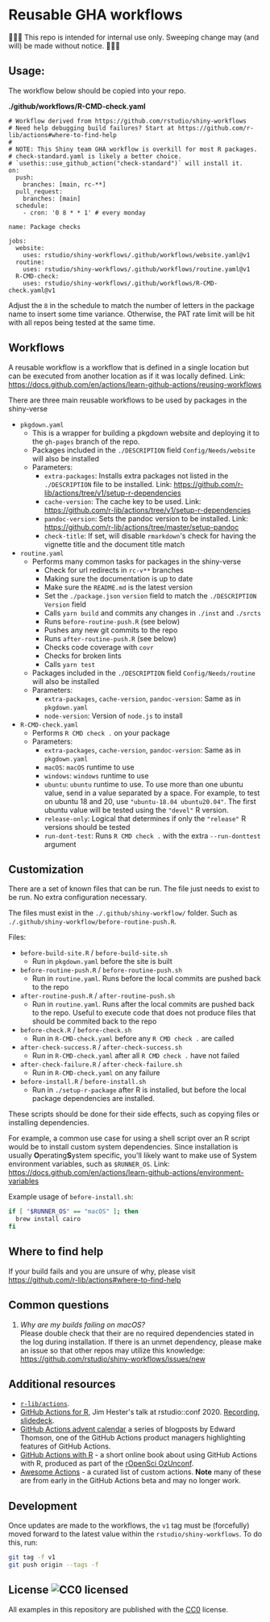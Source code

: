 # Reusable GHA workflows

:triangular_flag_on_post::triangular_flag_on_post::triangular_flag_on_post: This repo is intended for internal use only. Sweeping change may (and will) be made without notice. :triangular_flag_on_post::triangular_flag_on_post::triangular_flag_on_post:

## Usage:

The workflow below should be copied into your repo.


**./github/workflows/R-CMD-check.yaml**
```
# Workflow derived from https://github.com/rstudio/shiny-workflows
# Need help debugging build failures? Start at https://github.com/r-lib/actions#where-to-find-help
#
# NOTE: This Shiny team GHA workflow is overkill for most R packages.
# check-standard.yaml is likely a better choice.
# `usethis::use_github_action("check-standard")` will install it.
on:
  push:
    branches: [main, rc-**]
  pull_request:
    branches: [main]
  schedule:
    - cron: '0 8 * * 1' # every monday

name: Package checks

jobs:
  website:
    uses: rstudio/shiny-workflows/.github/workflows/website.yaml@v1
  routine:
    uses: rstudio/shiny-workflows/.github/workflows/routine.yaml@v1
  R-CMD-check:
    uses: rstudio/shiny-workflows/.github/workflows/R-CMD-check.yaml@v1
```

Adjust the `8` in the schedule to match the number of letters in the package name to insert some time variance. Otherwise, the PAT rate limit will be hit with all repos being tested at the same time.


## Workflows

A reusable workflow is a workflow that is defined in a single location but can be executed from another location as if it was locally defined. Link: https://docs.github.com/en/actions/learn-github-actions/reusing-workflows

There are three main reusable workflows to be used by packages in the shiny-verse

* `pkgdown.yaml`
  * This is a wrapper for building a pkgdown website and deploying it to the `gh-pages` branch of the repo.
  * Packages included in the `./DESCRIPTION` field `Config/Needs/website` will also be installed
  * Parameters:
    * `extra-packages`: Installs extra packages not listed in the `./DESCRIPTION` file to be installed. Link: https://github.com/r-lib/actions/tree/v1/setup-r-dependencies
    * `cache-version`: The cache key to be used. Link: https://github.com/r-lib/actions/tree/v1/setup-r-dependencies
    * `pandoc-version`: Sets the pandoc version to be installed. Link: https://github.com/r-lib/actions/tree/master/setup-pandoc
    * `check-title`: If set, will disable `rmarkdown`'s check for having the vignette title and the document title match
* `routine.yaml`
  * Performs many common tasks for packages in the shiny-verse
    * Check for url redirects in `rc-v**` branches
    * Making sure the documentation is up to date
    * Make sure the `README.md` is the latest version
    * Set the `./package.json` `version` field to match the `./DESCRIPTION` `Version` field
    * Calls `yarn build` and commits any changes in `./inst` and `./srcts`
    * Runs `before-routine-push.R` (see below)
    * Pushes any new git commits to the repo
    * Runs `after-routine-push.R` (see below)
    * Checks code coverage with `covr`
    * Checks for broken lints
    * Calls `yarn test`
  * Packages included in the `./DESCRIPTION` field `Config/Needs/routine` will also be installed
  * Parameters:
    * `extra-packages`, `cache-version`, `pandoc-version`: Same as in `pkgdown.yaml`
    * `node-version`: Version of `node.js` to install
* `R-CMD-check.yaml`
  * Performs `R CMD check .` on your package
  * Parameters:
    * `extra-packages`, `cache-version`, `pandoc-version`: Same as in `pkgdown.yaml`
    * `macOS`: `macOS` runtime to use
    * `windows`: `windows` runtime to use
    * `ubuntu`: `ubuntu` runtime to use. To use more than one ubuntu value, send in a value separated by a space. For example, to test on ubuntu 18 and 20, use `"ubuntu-18.04 ubuntu20.04"`. The first ubuntu value will be tested using the `"devel"` R version.
    * `release-only`: Logical that determines if only the `"release"` R versions should be tested
    * `run-dont-test`: Runs `R CMD check .` with the extra `--run-donttest` argument

## Customization

There are a set of known files that can be run. The file just needs to exist to be run. No extra configuration necessary.

The files must exist in the `./.github/shiny-workflow/` folder. Such as `./.github/shiny-workflow/before-routine-push.R`.

Files:
* `before-build-site.R` / `before-build-site.sh`
  * Run in `pkgdown.yaml` before the site is built
* `before-routine-push.R` / `before-routine-push.sh`
  * Run in `routine.yaml`. Runs before the local commits are pushed back to the repo
* `after-routine-push.R` / `after-routine-push.sh`
  * Run in `routine.yaml`. Runs after the local commits are pushed back to the repo. Useful to execute code that does not produce files that should be commited back to the repo
* `before-check.R` / `before-check.sh`
  * Run in `R-CMD-check.yaml` before any `R CMD check .` are called
* `after-check-success.R` / `after-check-success.sh`
  * Run in `R-CMD-check.yaml` after all `R CMD check .` have not failed
* `after-check-failure.R` / `after-check-failure.sh`
  * Run in `R-CMD-check.yaml` on any failure
* `before-install.R` / `before-install.sh`
  * Run in `./setup-r-package` after R is installed, but before the local package dependencies are installed.

These scripts should be done for their side effects, such as copying files or installing dependencies.

For example, a common use case for using a shell script over an R script would be to install custom system dependencies. Since installation is usually **O**perating**S**ystem specific, you'll likely want to make use of System environment variables, such as `$RUNNER_OS`. Link: https://docs.github.com/en/actions/learn-github-actions/environment-variables

Example usage of `before-install.sh`:
``` bash
if [ "$RUNNER_OS" == "macOS" ]; then
  brew install cairo
fi
```


## Where to find help

If your build fails and you are unsure of why, please visit https://github.com/r-lib/actions#where-to-find-help


## Common questions

1. *Why are my builds failing on macOS?*\
  Please double check that their are no required dependencies stated in the log during installation. If there is an unmet dependency, please make an issue so that other repos may utilize this knowledge: https://github.com/rstudio/shiny-workflows/issues/new



<!-- Copy from https://github.com/r-lib/actions/blob/2a200e6b02be657ea5fc0b65ce8720918757039a/README.md -->
## Additional resources

- [`r-lib/actions`](https://github.com/r-lib/actions).
- [GitHub Actions for R](https://www.jimhester.com/talk/2020-rsc-github-actions/), Jim Hester's talk at rstudio::conf 2020. [Recording](https://resources.rstudio.com/rstudio-conf-2020/azure-pipelines-and-github-actions-jim-hester), [slidedeck](https://speakerdeck.com/jimhester/github-actions-for-r).
- [GitHub Actions advent calendar](https://www.edwardthomson.com/blog/github_actions_advent_calendar.html) a series of blogposts by Edward Thomson, one of the GitHub Actions product managers
  highlighting features of GitHub Actions.
- [GitHub Actions with R](https://ropenscilabs.github.io/actions_sandbox/) - a short online book about using GitHub Actions with R, produced as part of the [rOpenSci OzUnconf](https://ozunconf19.ropensci.org/).
- [Awesome Actions](https://github.com/sdras/awesome-actions#awesome-actions---) - a curated list of custom actions. **Note** many of these are from early in the GitHub Actions beta and may no longer work.
<!-- End - Copy from https://github.com/r-lib/actions/blob/2a200e6b02be657ea5fc0b65ce8720918757039a/README.md -->


## Development

Once updates are made to the workflows, the `v1` tag must be (forcefully) moved forward to the latest value within the `rstudio/shiny-workflows`. To do this, run:

``` bash
git tag -f v1
git push origin --tags -f
```

## License ![CC0 licensed](https://img.shields.io/github/license/r-lib/actions)

All examples in this repository are published with the [CC0](./LICENSE) license.
